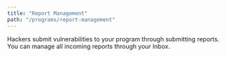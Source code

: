 ```yaml
---
title: "Report Management"
path: "/programs/report-management"
---
```


Hackers submit vulnerabilities to your program through submitting reports. You can manage all incoming reports through your Inbox. 
